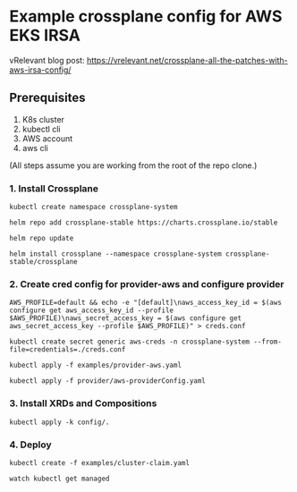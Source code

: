 # Example crossplane config for AWS EKS IRSA

vRelevant blog post: https://vrelevant.net/crossplane-all-the-patches-with-aws-irsa-config/

## Prerequisites
 1. K8s cluster
 2. kubectl cli
 3. AWS account
 4. aws cli

(All steps assume you are working from the root of the repo clone.)

### 1. Install Crossplane
```console 
kubectl create namespace crossplane-system
```

```console
helm repo add crossplane-stable https://charts.crossplane.io/stable
```
 
```console 
helm repo update
```
 
```console
helm install crossplane --namespace crossplane-system crossplane-stable/crossplane
```
 
### 2. Create cred config for provider-aws and configure provider
```console 
AWS_PROFILE=default && echo -e "[default]\naws_access_key_id = $(aws configure get aws_access_key_id --profile $AWS_PROFILE)\naws_secret_access_key = $(aws configure get aws_secret_access_key --profile $AWS_PROFILE)" > creds.conf
```

```console
kubectl create secret generic aws-creds -n crossplane-system --from-file=credentials=./creds.conf
```

```console 
kubectl apply -f examples/provider-aws.yaml
```

```console 
kubectl apply -f provider/aws-providerConfig.yaml
```

### 3. Install XRDs and Compositions

```console
kubectl apply -k config/. 
```
### 4. Deploy

```console
kubectl create -f examples/cluster-claim.yaml
```

```console
watch kubectl get managed
```

